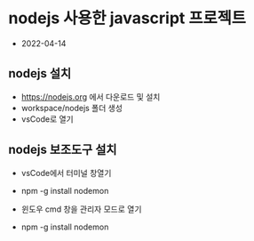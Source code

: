 # nodejs 사용한 javascript 프로젝트

- 2022-04-14

## nodejs 설치

- https://nodejs.org 에서 다운로드 및 설치
- workspace/nodejs 폴더 생성
- vsCode로 열기

## nodejs 보조도구 설치

- vsCode에서 터미널 창열기
- npm -g install nodemon

- 윈도우 cmd 창을 관리자 모드로 열기
- npm -g install nodemon
